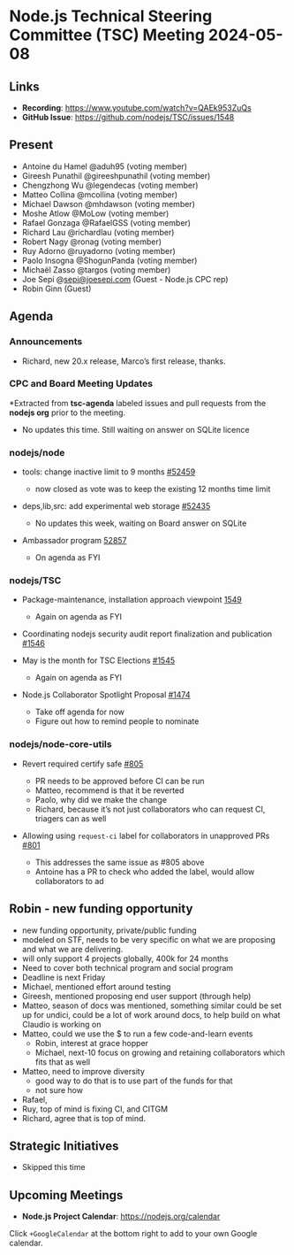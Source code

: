 # Node.js Technical Steering Committee (TSC) Meeting 2024-05-08

## Links

* **Recording**:  <https://www.youtube.com/watch?v=QAEk953ZuQs>
* **GitHub Issue**: <https://github.com/nodejs/TSC/issues/1548>

## Present

* Antoine du Hamel @aduh95 (voting member)
* Gireesh Punathil @gireeshpunathil (voting member)
* Chengzhong Wu @legendecas (voting member)
* Matteo Collina @mcollina (voting member)
* Michael Dawson @mhdawson (voting member)
* Moshe Atlow @MoLow (voting member)
* Rafael Gonzaga @RafaelGSS (voting member)
* Richard Lau @richardlau (voting member)
* Robert Nagy @ronag (voting member)
* Ruy Adorno @ruyadorno (voting member)
* Paolo Insogna @ShogunPanda (voting member)
* Michaël Zasso @targos (voting member)
* Joe Sepi @<sepi@joesepi.com> (Guest - Node.js CPC rep)
* Robin Ginn (Guest)

## Agenda

### Announcements

* Richard, new 20.x release, Marco’s first release, thanks.

### CPC and Board Meeting Updates

*Extracted from **tsc-agenda** labeled issues and pull requests from the **nodejs org** prior to the meeting.

* No updates this time. Still waiting on answer on SQLite licence

### nodejs/node

* tools: change inactive limit to 9 months [#52459](https://github.com/nodejs/node/pull/52459)
  * now closed as vote was to keep the existing 12 months time limit

* deps,lib,src: add experimental web storage [#52435](https://github.com/nodejs/node/pull/52435)
  * No updates this week, waiting on Board answer on SQLite

* Ambassador program [52857](https://github.com/nodejs/node/pull/52857)
  * On agenda as FYI

### nodejs/TSC

* Package-maintenance, installation approach viewpoint  [1549](https://github.com/nodejs/TSC/issues/1549)
  * Again on agenda as FYI

* Coordinating nodejs security audit report finalization and publication [#1546](https://github.com/nodejs/TSC/issues/1546)

* May is the month for TSC Elections [#1545](https://github.com/nodejs/TSC/issues/1545)
  * Again on agenda as FYI

* Node.js Collaborator Spotlight Proposal [#1474](https://github.com/nodejs/TSC/issues/1474)
  * Take off agenda for now
  * Figure out how to remind people to nominate

### nodejs/node-core-utils

* Revert required certify safe [#805](https://github.com/nodejs/node-core-utils/pull/805)
  * PR needs to be approved before CI can be run
  * Matteo, recommend is that it be reverted
  * Paolo, why did we make the change
  * Richard, because it’s not just collaborators who can request CI, triagers can as well

* Allowing using `request-ci` label for  collaborators in unapproved PRs [#801](https://github.com/nodejs/node-core-utils/issues/801)
  * This addresses the same issue as #805 above
  * Antoine has a PR to check who added the label, would allow collaborators to ad

## Robin - new funding opportunity

* new funding opportunity, private/public funding
* modeled on STF, needs to be very specific on what we are proposing and what we are
  delivering.
* will only support 4 projects globally, 400k for 24 months
* Need to cover both technical program and social program
* Deadline is next Friday
* Michael, mentioned effort around testing
* Gireesh, mentioned proposing end user support (through help)
* Matteo, season of docs was mentioned, something similar could be set up for undici, could be a lot of work around docs, to help build on what Claudio is working on
* Matteo, could we use the $ to run a few code-and-learn events
  * Robin, interest at grace hopper
  * Michael, next-10 focus on growing and retaining collaborators which fits that as well
* Matteo, need to improve diversity
  * good way to do that is to use part of the funds for that
  * not sure how
* Rafael,
* Ruy, top of mind is fixing CI, and CITGM
* Richard, agree that is top of mind.

## Strategic Initiatives

* Skipped this time

## Upcoming Meetings

* **Node.js Project Calendar**: <https://nodejs.org/calendar>

Click `+GoogleCalendar` at the bottom right to add to your own Google calendar.
